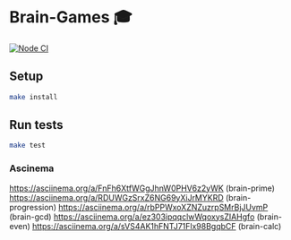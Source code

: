 # Brain-Games 🎓

[![Node CI](https://github.com/pavel-else/frontend-project-lvl1/workflows/Node%20CI/badge.svg)](https://github.com/pavel-else/frontend-project-lvl1/actions)

## Setup

```sh
make install
```

## Run tests

```sh
make test
```

### Ascinema

https://asciinema.org/a/FnFh6XtfWGgJhnW0PHV6z2yWK (brain-prime)
https://asciinema.org/a/RDUWGzSrxZ6NG69yXiJrMYKRD (brain-progression)
https://asciinema.org/a/rbPPWxoXZNZuzrpSMrBjJUvmP (brain-gcd)
https://asciinema.org/a/ez303ipqqclwWqoxysZIAHgfo (brain-even)
https://asciinema.org/a/sVS4AK1hFNTJ71Flx98BgqbCF (brain-calc)
